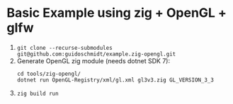 # Basic Example using zig + OpenGL + glfw

1. `git clone --recurse-submodules git@github.com:guidoschmidt/example.zig-opengl.git`
2. Generate OpenGL zig module (needs dotnet SDK 7):
    ```shell
    cd tools/zig-opengl/
    dotnet run OpenGL-Registry/xml/gl.xml gl3v3.zig GL_VERSION_3_3
    ```
3. `zig build run`
